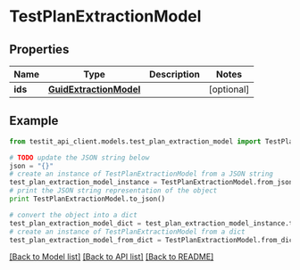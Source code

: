 # TestPlanExtractionModel


## Properties
Name | Type | Description | Notes
------------ | ------------- | ------------- | -------------
**ids** | [**GuidExtractionModel**](GuidExtractionModel.md) |  | [optional] 

## Example

```python
from testit_api_client.models.test_plan_extraction_model import TestPlanExtractionModel

# TODO update the JSON string below
json = "{}"
# create an instance of TestPlanExtractionModel from a JSON string
test_plan_extraction_model_instance = TestPlanExtractionModel.from_json(json)
# print the JSON string representation of the object
print TestPlanExtractionModel.to_json()

# convert the object into a dict
test_plan_extraction_model_dict = test_plan_extraction_model_instance.to_dict()
# create an instance of TestPlanExtractionModel from a dict
test_plan_extraction_model_from_dict = TestPlanExtractionModel.from_dict(test_plan_extraction_model_dict)
```
[[Back to Model list]](../README.md#documentation-for-models) [[Back to API list]](../README.md#documentation-for-api-endpoints) [[Back to README]](../README.md)


